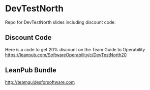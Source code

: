 # DevTestNorth
Repo for DevTestNorth slides including discount code:

## Discount Code
Here is a code to get 20% discount on the Team Guide to Operability 
https://leanpub.com/SoftwareOperability/c/DevTestNorth20 

## LeanPub Bundle
http://teamguidesforsoftware.com 
